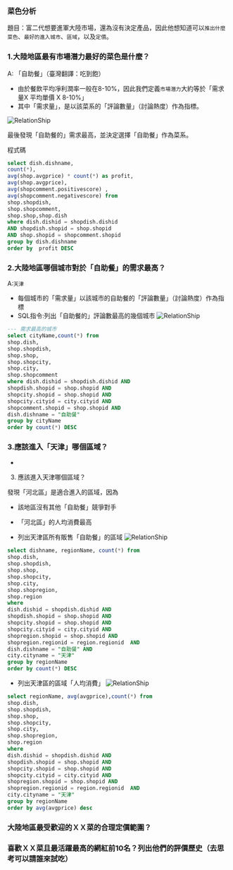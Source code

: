### 菜色分析

題目：富二代想要進軍大陸市場，還為沒有決定產品，因此他想知道可以`推出什麼菜色`、`最好的進入城市`、`區域`，以及`定價`。

### 1.大陸地區最有市場潛力最好的菜色是什麼？

A: 「自助餐」（臺灣翻譯：吃到飽）
- 由於餐飲平均凈利潤率一般在8-10%，因此我們定義`市場潛力`大約等於「需求量X 平均單價 X 8-10%」
- 其中「需求量」，是以該菜系的「評論數量」（討論熱度）作為指標。

![RelationShip](./01.png)

最後發現「自助餐的」需求最高，並決定選擇「自助餐」作為菜系。


程式碼

```sql
select dish.dishname,
count(*),
avg(shop.avgprice) * count(*) as profit,
avg(shop.avgprice), 
avg(shopcomment.positivescore) ,
avg(shopcomment.negativescore) from 
shop.shopdish, 
shop.shopcomment,
shop.shop,shop.dish 
where dish.dishid = shopdish.dishid 
AND shopdish.shopid = shop.shopid 
AND shop.shopid = shopcomment.shopid 
group by dish.dishname 
order by  profit DESC
```
### 2.大陸地區哪個城市對於「自助餐」的需求最高？

A:`天津`
- 每個城市的「需求量」以該城市的自助餐的「評論數量」（討論熱度）作為指標
- SQL指令:列出「自助餐的」評論數最高的幾個城市
![RelationShip](./02.png)

```sql
--- 需求最高的城市
select cityName,count(*) from 
shop.dish,
shop.shopdish, 
shop.shop,
shop.shopcity,
shop.city,
shop.shopcomment
where dish.dishid = shopdish.dishid AND 
shopdish.shopid = shop.shopid AND 
shopcity.shopid = shop.shopid AND 
shopcity.cityid = city.cityid AND
shopcomment.shopid = shop.shopid AND
dish.dishname = "自助餐"
group by cityName
order by count(*) DESC

```

### 3.應該進入「天津」哪個區域？

- 



3. 應該進入天津哪個區域？

發現「河北區」是適合進入的區域，因為
- 該地區沒有其他「自助餐」競爭對手
- 「河北區」的人均消費最高



- 列出天津區所有販售「自助餐」的區域
![RelationShip](./03.png)
```sql
select dishname, regionName, count(*) from 
shop.dish,
shop.shopdish, 
shop.shop,
shop.shopcity,
shop.city,
shop.shopregion,
shop.region
where 
dish.dishid = shopdish.dishid AND 
shopdish.shopid = shop.shopid AND 
shopcity.shopid = shop.shopid AND 
shopcity.cityid = city.cityid AND
shopregion.shopid = shop.shopid AND
shopregion.regionid = region.regionid  AND
dish.dishname = "自助餐" AND
city.cityname = "天津"
group by regionName
order by count(*) DESC

```



- 列出天津區的區域「人均消費」
![RelationShip](./04.png)

```sql
select regionName, avg(avgprice),count(*) from 
shop.dish,
shop.shopdish, 
shop.shop,
shop.shopcity,
shop.city,
shop.shopregion,
shop.region
where 
dish.dishid = shopdish.dishid AND 
shopdish.shopid = shop.shopid AND 
shopcity.shopid = shop.shopid AND 
shopcity.cityid = city.cityid AND
shopregion.shopid = shop.shopid AND
shopregion.regionid = region.regionid  AND
city.cityname = "天津"
group by regionName
order by avg(avgprice) desc
```






### 大陸地區最受歡迎的ＸＸ菜的合理定價範圍？
### 喜歡ＸＸ菜且最活躍最高的網紅前10名？列出他們的評價歷史（去思考可以請誰來試吃）